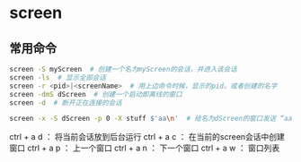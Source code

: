 # screen

## 常用命令

``` bash
screen -S myScreen  # 创建一个名为myScreen的会话，并进入该会话
screen -ls  # 显示全部会话
screen -r <pid>|<screenName>  # 用上边命令时候，显示的pid。或者创建的名字
screen -dmS dScreen  # 创建一个启动即离线的窗口
screen -d  # 断开正在连接的会话

screen -x -S dScreen -p 0 -X stuff $'aa\n'  # 给名为dScreen的窗口发送 “aa”
```

ctrl + a d  ： 将当前会话放到后台运行
ctrl + a c  ： 在当前的screen会话中创建窗口
ctrl + a p  ： 上一个窗口
ctrl + a n  ： 下一个窗口
ctrl + a w  ： 窗口列表